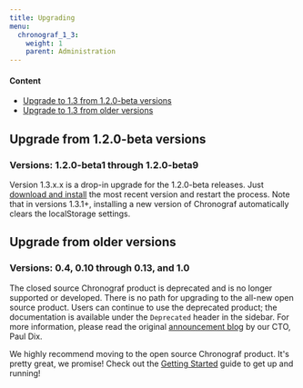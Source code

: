 ```yaml
---
title: Upgrading
menu:
  chronograf_1_3:
    weight: 1
    parent: Administration
---
```


#### Content

* [Upgrade to 1.3 from 1.2.0-beta versions](#upgrade-from-1-2-0-beta-versions)
* [Upgrade to 1.3 from older versions](#upgrade-from-older-versions)

## Upgrade from 1.2.0-beta versions
### Versions: 1.2.0-beta1 through 1.2.0-beta9

Version 1.3.x.x is a drop-in upgrade for the 1.2.0-beta releases.
Just [download and install](https://portal.influxdata.com/downloads) the most recent version and restart the process.
Note that in versions 1.3.1+, installing a new version of Chronograf automatically clears the localStorage settings.

## Upgrade from older versions
### Versions: 0.4, 0.10 through 0.13, and 1.0

The closed source Chronograf product is deprecated and is no longer supported or developed.
There is no path for upgrading to the all-new open source product.
Users can continue to use the deprecated product; the documentation is available under the `Deprecated` header in the sidebar.
For more information, please read the original [announcement blog](https://www.influxdata.com/announcing-the-new-chronograf-a-ui-for-the-tick-stack-and-a-complete-open-source-monitoring-solution/) by our CTO, Paul Dix.

We highly recommend moving to the open source Chronograf product.
It's pretty great, we promise!
Check out the [Getting Started](/chronograf/v1.3/introduction/getting-started/) guide to get up and running!
